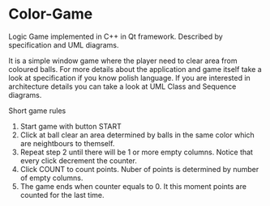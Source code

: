 # Color-Game
Logic Game implemented in C++ in Qt framework. Described by specification and UML diagrams.

It is a simple window game where the player need to clear area from coloured balls. 
For more details about the application and game itself take a look at specification if you know polish language.
If you are interested in architecture details you can take a look at UML Class and Sequence diagrams.

Short game rules 

1. Start game with button START
2. Click at ball clear an area determined by balls in the same color which are neightbours to themself.
3. Repeat step 2 until there will be 1 or more empty columns. Notice that every click decrement the counter.
4. Click COUNT to count points. Nuber of points is determined by number of empty columns.
5. The game ends when counter equals to 0. It this moment points are counted for the last time.
